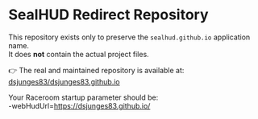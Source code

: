 # SealHUD Redirect Repository

This repository exists only to preserve the `sealhud.github.io` application name.  
It does **not** contain the actual project files.

👉 The real and maintained repository is available at:  
[dsjunges83/dsjunges83.github.io](https://github.com/dsjunges83/dsjunges83.github.io)

Your Raceroom startup parameter should be:  
-webHudUrl=https://dsjunges83.github.io/
